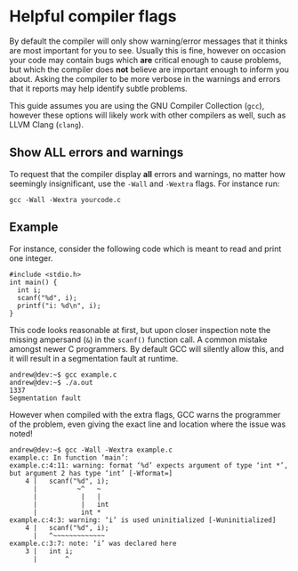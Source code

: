 # Helpful compiler flags

By default the compiler will only show warning/error messages that it thinks are most important for you to see. Usually this is fine, however on occasion your code may contain bugs which **are** critical enough to cause problems, but which the compiler does **not** believe are important enough to inform you about.  Asking the compiler to be more verbose in the warnings and errors that it reports may help identify subtle problems.

This guide assumes you are using the GNU Compiler Collection (`gcc`), however these options will likely work with other compilers as well, such as LLVM Clang (`clang`).

## Show ALL errors and warnings

To request that the compiler display **all** errors and warnings, no matter how seemingly insignificant, use the `-Wall` and `-Wextra` flags.  For instance run:

`gcc -Wall -Wextra yourcode.c`

## Example

For instance, consider the following code which is meant to read and print one integer.

```
#include <stdio.h>
int main() {
  int i;
  scanf("%d", i);
  printf("i: %d\n", i);
}
```

This code looks reasonable at first, but upon closer inspection note the missing ampersand (`&`) in the `scanf()` function call.  A common mistake amongst newer C programmers. By default GCC will silently allow this, and it will result in a segmentation fault at runtime.

```
andrew@dev:~$ gcc example.c
andrew@dev:~$ ./a.out 
1337
Segmentation fault
```

However when compiled with the extra flags, GCC warns the programmer of the problem, even giving the exact line and location where the issue was noted!

```
andrew@dev:~$ gcc -Wall -Wextra example.c
example.c: In function ‘main’:
example.c:4:11: warning: format ‘%d’ expects argument of type ‘int *’, but argument 2 has type ‘int’ [-Wformat=]
    4 |   scanf("%d", i);
      |          ~^   ~
      |           |   |
      |           |   int
      |           int *
example.c:4:3: warning: ‘i’ is used uninitialized [-Wuninitialized]
    4 |   scanf("%d", i);
      |   ^~~~~~~~~~~~~~
example.c:3:7: note: ‘i’ was declared here
    3 |   int i;
      |       ^
```


